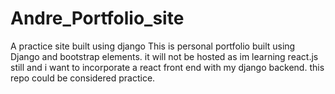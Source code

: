 # Andre_Portfolio_site
A practice site built using django
This is personal portfolio built using Django and bootstrap elements. it will not be hosted as im learning react.js still 
and i want to incorporate a react front end with my django backend.
this repo could be considered practice.
